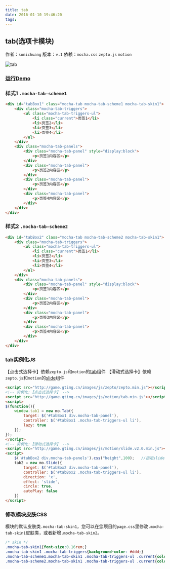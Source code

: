 ```yaml
---
title: tab
date: 2016-01-10 19:46:20
tags:
---
```


## tab(选项卡模块)
作者：`sonichuang`
版本：`v.1`
依赖：`mocha.css` `zepto.js` `motion`

![tab](http://game.gtimg.cn/images/js/mocha/images/demo/tab.png)
### [运行Demo](http://tgideas.github.io/mocha/demo/tab/demo.html "tab(选项卡模块)")

### 样式1 `.mocha-tab-scheme1`
``` html
<div id="tabBox1" class="mocha-tab mocha-tab-scheme1 mocha-tab-skin1">
	<div class="mocha-tab-triggers">
		<ul class="mocha-tab-triggers-ul">
			<li class="current">页签1</li>
			<li>页签2</li>
			<li>页签3</li>
			<li>页签4</li>
		</ul>
	</div>
	<div class="mocha-tab-panels">
		<div class="mocha-tab-panel" style="display:block">
			<p>页签1内容区</p>
		</div>
		<div class="mocha-tab-panel">
			<p>页签2内容区</p>
		</div>
		<div class="mocha-tab-panel">
			<p>页签3内容区</p>
		</div>
		<div class="mocha-tab-panel">
			<p>页签4内容区</p>
		</div>
	</div>
</div>
```

### 样式2 `.mocha-tab-scheme2`
``` html
<div id="tabBox2" class="mocha-tab mocha-tab-scheme2 mocha-tab-skin1">
	<div class="mocha-tab-triggers">
		<ul class="mocha-tab-triggers-ul">
			<li class="current">页签1</li>
			<li>页签2</li>
			<li>页签3</li>
			<li>页签4</li>
		</ul>
	</div>
	<div class="mocha-tab-panels">
		<div class="mocha-tab-panel" style="display:block">
			<p>页签1内容区</p>
		</div>
		<div class="mocha-tab-panel">
			<p>页签2内容区</p>
		</div>
		<div class="mocha-tab-panel">
			<p>页签3内容区</p>
		</div>
		<div class="mocha-tab-panel">
			<p>页签4内容区</p>
		</div>
	</div>
</div>
```

### tab实例化JS
【点击式选择卡】依赖`zepto.js`和`motion`的[tab](http://tgideas.github.io/motion/doc/data/component/mo.Tab.html)组件
【滑动式选择卡】依赖`zepto.js`和`motion`的[slide](http://tgideas.github.io/motion/doc/data/component/mo.Slide.html)组件
``` html
<script src="http://game.gtimg.cn/images/js/zepto/zepto.min.js"></script>
<!-- 实例化:【点击式选择卡】 -->
<script src="http://game.gtimg.cn/images/js/motion/tab.min.js"></script>
<script>
$(function(){
	window.tab1 = new mo.Tab({
		target: $('#tabBox1 div.mocha-tab-panel'),
		controller: $('#tabBox1 .mocha-tab-triggers-ul li'),
		lazy: true
	});
});
</script>
<!-- 实例化:【滑动式选择卡】 -->
<script src="http://game.gtimg.cn/images/js/motion/slide.v2.0.min.js"></script>
<script>
	$('#tabBox2 div.mocha-tab-panels').css("height",100);	//指定slider内容区高度
	tab2 = new mo.Slide({
		target: $('#tabBox2 div.mocha-tab-panel'),
		controller: $('#tabBox2 .mocha-tab-triggers-ul li'),
		direction: 'x',
		effect: 'slide',
		circle: true,
		autoPlay: false
	})	
</script>
```

### 修改模块皮肤CSS 
模块的默认皮肤类`.mocha-tab-skin1`，您可以在您项目的`page.css`里修改`.mocha-tab-skin1`皮肤类，或者新增`.mocha-tab-skin2`。
``` css
/* skin */
.mocha-tab-skin1{font-size:0.16rem;}
.mocha-tab-skin1 .mocha-tab-triggers{background-color: #ddd;}
.mocha-tab-scheme1.mocha-tab-skin1 .mocha-tab-triggers-ul .current{color: #fff;background-color: #09f;border-left:none;}
.mocha-tab-scheme2.mocha-tab-skin1 .mocha-tab-triggers-ul .current{color: #09f;font-weight: bold;border-color:#09f;}
```